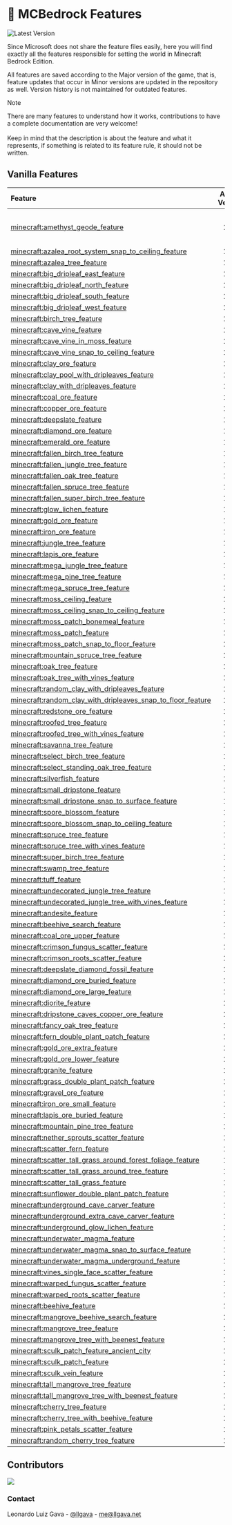 # 🌴 MCBedrock Features
![Latest Version](https://img.shields.io/github/v/release/llgava/mcbedrock-features?logo=github&logoColor=959da5&labelColor=353c43&color=6CC644&label=Latest%20Version)

Since Microsoft does not share the feature files easily, here you will find exactly all the features responsible for setting the world in Minecraft Bedrock Edition.

All features are saved according to the Major version of the game, that is, feature updates that occur in Minor versions are updated in the repository as well. Version history is not maintained for outdated features.

> [!NOTE]
> There are many features to understand how it works, contributions to have a complete documentation are very welcome! <br /><br />Keep in mind that the description is about the feature and what it represents, if something is related to its feature rule, it should not be written.

## Vanilla Features
| Feature                                                                                                                               | Added Version | Description                  |
| :------------------------------------------------------------------------------------------------------------------------------------ | :-----------: | ---------------------------- |
| [minecraft:amethyst_geode_feature](latest/features/amethyst_geode_feature.json)                                                       |      1.17     | Generates an amethyst geode. |
| [minecraft:azalea_root_system_snap_to_ceiling_feature](latest/features/azalea_root_system_snap_to_ceiling_feature.json)               |      1.17     |                              |
| [minecraft:azalea_tree_feature](latest/features/azalea_tree_feature.json)                                                             |      1.17     |                              |
| [minecraft:big_dripleaf_east_feature](latest/features/big_dripleaf_east_feature.json)                                                 |      1.17     |                              |
| [minecraft:big_dripleaf_north_feature](latest/features/big_dripleaf_north_feature.json)                                               |      1.17     |                              |
| [minecraft:big_dripleaf_south_feature](latest/features/big_dripleaf_south_feature.json)                                               |      1.17     |                              |
| [minecraft:big_dripleaf_west_feature](latest/features/big_dripleaf_west_feature.json)                                                 |      1.17     |                              |
| [minecraft:birch_tree_feature](latest/features/birch_tree_feature.json)                                                               |      1.17     |                              |
| [minecraft:cave_vine_feature](latest/features/cave_vine_feature.json)                                                                 |      1.17     |                              |
| [minecraft:cave_vine_in_moss_feature](latest/features/cave_vine_in_moss_feature.json)                                                 |      1.17     |                              |   
| [minecraft:cave_vine_snap_to_ceiling_feature](latest/features/cave_vine_snap_to_ceiling_feature.json)                                 |      1.17     |                              |   
| [minecraft:clay_ore_feature](latest/features/clay_ore_feature.json)                                                                   |      1.17     |                              |   
| [minecraft:clay_pool_with_dripleaves_feature](latest/features/clay_pool_with_dripleaves_feature.json)                                 |      1.17     |                              |   
| [minecraft:clay_with_dripleaves_feature](latest/features/clay_with_dripleaves_feature.json)                                           |      1.17     |                              |   
| [minecraft:coal_ore_feature](latest/features/coal_ore_feature.json)                                                                   |      1.17     |                              |   
| [minecraft:copper_ore_feature](latest/features/copper_ore_feature.json)                                                               |      1.17     |                              |   
| [minecraft:deepslate_feature](latest/features/deepslate_feature.json)                                                                 |      1.17     |                              |   
| [minecraft:diamond_ore_feature](latest/features/diamond_ore_feature.json)                                                             |      1.17     |                              |   
| [minecraft:emerald_ore_feature](latest/features/emerald_ore_feature.json)                                                             |      1.17     |                              |   
| [minecraft:fallen_birch_tree_feature](latest/features/fallen_birch_tree_feature.json)                                                 |      1.17     |                              |   
| [minecraft:fallen_jungle_tree_feature](latest/features/fallen_jungle_tree_feature.json)                                               |      1.17     |                              |   
| [minecraft:fallen_oak_tree_feature](latest/features/fallen_oak_tree_feature.json)                                                     |      1.17     |                              |   
| [minecraft:fallen_spruce_tree_feature](latest/features/fallen_spruce_tree_feature.json)                                               |      1.17     |                              |   
| [minecraft:fallen_super_birch_tree_feature](latest/features/fallen_super_birch_tree_feature.json)                                     |      1.17     |                              |   
| [minecraft:glow_lichen_feature](latest/features/glow_lichen_feature.json)                                                             |      1.17     |                              |   
| [minecraft:gold_ore_feature](latest/features/gold_ore_feature.json)                                                                   |      1.17     |                              |   
| [minecraft:iron_ore_feature](latest/features/iron_ore_feature.json)                                                                   |      1.17     |                              |   
| [minecraft:jungle_tree_feature](latest/features/jungle_tree_feature.json)                                                             |      1.17     |                              |   
| [minecraft:lapis_ore_feature](latest/features/lapis_ore_feature.json)                                                                 |      1.17     |                              |   
| [minecraft:mega_jungle_tree_feature](latest/features/mega_jungle_tree_feature.json)                                                   |      1.17     |                              |   
| [minecraft:mega_pine_tree_feature](latest/features/mega_pine_tree_feature.json)                                                       |      1.17     |                              |   
| [minecraft:mega_spruce_tree_feature](latest/features/mega_spruce_tree_feature.json)                                                   |      1.17     |                              |   
| [minecraft:moss_ceiling_feature](latest/features/moss_ceiling_feature.json)                                                           |      1.17     |                              |   
| [minecraft:moss_ceiling_snap_to_ceiling_feature](latest/features/moss_ceiling_snap_to_ceiling_feature.json)                           |      1.17     |                              |   
| [minecraft:moss_patch_bonemeal_feature](latest/features/moss_patch_bonemeal_feature.json)                                             |      1.17     |                              |   
| [minecraft:moss_patch_feature](latest/features/moss_patch_feature.json)                                                               |      1.17     |                              |   
| [minecraft:moss_patch_snap_to_floor_feature](latest/features/moss_patch_snap_to_floor_feature.json)                                   |      1.17     |                              |   
| [minecraft:mountain_spruce_tree_feature](latest/features/mountain_spruce_tree_feature.json)                                           |      1.17     |                              |   
| [minecraft:oak_tree_feature](latest/features/oak_tree_feature.json)                                                                   |      1.17     |                              |   
| [minecraft:oak_tree_with_vines_feature](latest/features/oak_tree_with_vines_feature.json)                                             |      1.17     |                              |   
| [minecraft:random_clay_with_dripleaves_feature](latest/features/random_clay_with_dripleaves_feature.json)                             |      1.17     |                              |   
| [minecraft:random_clay_with_dripleaves_snap_to_floor_feature](latest/features/random_clay_with_dripleaves_snap_to_floor_feature.json) |      1.17     |                              |   
| [minecraft:redstone_ore_feature](latest/features/redstone_ore_feature.json)                                                           |      1.17     |                              |   
| [minecraft:roofed_tree_feature](latest/features/roofed_tree_feature.json)                                                             |      1.17     |                              |   
| [minecraft:roofed_tree_with_vines_feature](latest/features/roofed_tree_with_vines_feature.json)                                       |      1.17     |                              |   
| [minecraft:savanna_tree_feature](latest/features/savanna_tree_feature.json)                                                           |      1.17     |                              |   
| [minecraft:select_birch_tree_feature](latest/features/select_birch_tree_feature.json)                                                 |      1.17     |                              |   
| [minecraft:select_standing_oak_tree_feature](latest/features/select_standing_oak_tree_feature.json)                                   |      1.17     |                              |   
| [minecraft:silverfish_feature](latest/features/silverfish_feature.json)                                                               |      1.17     |                              |   
| [minecraft:small_dripstone_feature](latest/features/small_dripstone_feature.json)                                                     |      1.17     |                              |   
| [minecraft:small_dripstone_snap_to_surface_feature](latest/features/small_dripstone_snap_to_surface_feature.json)                     |      1.17     |                              |   
| [minecraft:spore_blossom_feature](latest/features/spore_blossom_feature.json)                                                         |      1.17     |                              |   
| [minecraft:spore_blossom_snap_to_ceiling_feature](latest/features/spore_blossom_snap_to_ceiling_feature.json)                         |      1.17     |                              |   
| [minecraft:spruce_tree_feature](latest/features/spruce_tree_feature.json)                                                             |      1.17     |                              |   
| [minecraft:spruce_tree_with_vines_feature](latest/features/spruce_tree_with_vines_feature.json)                                       |      1.17     |                              |   
| [minecraft:super_birch_tree_feature](latest/features/super_birch_tree_feature.json)                                                   |      1.17     |                              |   
| [minecraft:swamp_tree_feature](latest/features/swamp_tree_feature.json)                                                               |      1.17     |                              |   
| [minecraft:tuff_feature](latest/features/tuff_feature.json)                                                                           |      1.17     |                              |   
| [minecraft:undecorated_jungle_tree_feature](latest/features/undecorated_jungle_tree_feature.json)                                     |      1.17     |                              |   
| [minecraft:undecorated_jungle_tree_with_vines_feature](latest/features/undecorated_jungle_tree_with_vines_feature.json)               |      1.17     |                              |   
| [minecraft:andesite_feature](latest/features/andesite_feature.json)                                                                   |      1.18     |                              |   
| [minecraft:beehive_search_feature](latest/features/beehive_search_feature.json)                                                       |      1.18     |                              |   
| [minecraft:coal_ore_upper_feature](latest/features/coal_ore_upper_feature.json)                                                       |      1.18     |                              |   
| [minecraft:crimson_fungus_scatter_feature](latest/features/crimson_fungus_scatter_feature.json)                                       |      1.18     |                              |   
| [minecraft:crimson_roots_scatter_feature](latest/features/crimson_roots_scatter_feature.json)                                         |      1.18     |                              |   
| [minecraft:deepslate_diamond_fossil_feature](latest/features/deepslate_diamond_fossil_feature.json)                                   |      1.18     |                              |   
| [minecraft:diamond_ore_buried_feature](latest/features/diamond_ore_buried_feature.json)                                               |      1.18     |                              |   
| [minecraft:diamond_ore_large_feature](latest/features/diamond_ore_large_feature.json)                                                 |      1.18     |                              |   
| [minecraft:diorite_feature](latest/features/diorite_feature.json)                                                                     |      1.18     |                              |   
| [minecraft:dripstone_caves_copper_ore_feature](latest/features/dripstone_caves_copper_ore_feature.json)                               |      1.18     |                              |   
| [minecraft:fancy_oak_tree_feature](latest/features/fancy_oak_tree_feature.json)                                                       |      1.18     |                              |   
| [minecraft:fern_double_plant_patch_feature](latest/features/fern_double_plant_patch_feature.json)                                     |      1.18     |                              |   
| [minecraft:gold_ore_extra_feature](latest/features/gold_ore_extra_feature.json)                                                       |      1.18     |                              |   
| [minecraft:gold_ore_lower_feature](latest/features/gold_ore_lower_feature.json)                                                       |      1.18     |                              |   
| [minecraft:granite_feature](latest/features/granite_feature.json)                                                                     |      1.18     |                              |   
| [minecraft:grass_double_plant_patch_feature](latest/features/grass_double_plant_patch_feature.json)                                   |      1.18     |                              |   
| [minecraft:gravel_ore_feature](latest/features/gravel_ore_feature.json)                                                               |      1.18     |                              |   
| [minecraft:iron_ore_small_feature](latest/features/iron_ore_small_feature.json)                                                       |      1.18     |                              |   
| [minecraft:lapis_ore_buried_feature](latest/features/lapis_ore_buried_feature.json)                                                   |      1.18     |                              |   
| [minecraft:mountain_pine_tree_feature](latest/features/mountain_pine_tree_feature.json)                                               |      1.18     |                              |   
| [minecraft:nether_sprouts_scatter_feature](latest/features/nether_sprouts_scatter_feature.json)                                       |      1.18     |                              |   
| [minecraft:scatter_fern_feature](latest/features/scatter_fern_feature.json)                                                           |      1.18     |                              |   
| [minecraft:scatter_tall_grass_around_forest_foliage_feature](latest/features/scatter_tall_grass_around_forest_foliage_feature.json)   |      1.18     |                              |   
| [minecraft:scatter_tall_grass_around_tree_feature](latest/features/scatter_tall_grass_around_tree_feature.json)                       |      1.18     |                              |   
| [minecraft:scatter_tall_grass_feature](latest/features/scatter_tall_grass_feature.json)                                               |      1.18     |                              |   
| [minecraft:sunflower_double_plant_patch_feature](latest/features/sunflower_double_plant_patch_feature.json)                           |      1.18     |                              |   
| [minecraft:underground_cave_carver_feature](latest/features/underground_cave_carver_feature.json)                                     |      1.18     |                              |   
| [minecraft:underground_extra_cave_carver_feature](latest/features/underground_extra_cave_carver_feature.json)                         |      1.18     |                              |   
| [minecraft:underground_glow_lichen_feature](latest/features/underground_glow_lichen_feature.json)                                     |      1.18     |                              |   
| [minecraft:underwater_magma_feature](latest/features/underwater_magma_feature.json)                                                   |      1.18     |                              |   
| [minecraft:underwater_magma_snap_to_surface_feature](latest/features/underwater_magma_snap_to_surface_feature.json)                   |      1.18     |                              |   
| [minecraft:underwater_magma_underground_feature](latest/features/underwater_magma_underground_feature.json)                           |      1.18     |                              |   
| [minecraft:vines_single_face_scatter_feature](latest/features/vines_single_face_scatter_feature.json)                                 |      1.18     |                              |   
| [minecraft:warped_fungus_scatter_feature](latest/features/warped_fungus_scatter_feature.json)                                         |      1.18     |                              |   
| [minecraft:warped_roots_scatter_feature](latest/features/warped_roots_scatter_feature.json)                                           |      1.18     |                              |   
| [minecraft:beehive_feature](latest/features/beehive_feature.json)                                                                     |      1.19     |                              |   
| [minecraft:mangrove_beehive_search_feature](latest/features/mangrove_beehive_search_feature.json)                                     |      1.19     |                              |   
| [minecraft:mangrove_tree_feature](latest/features/mangrove_tree_feature.json)                                                         |      1.19     |                              |   
| [minecraft:mangrove_tree_with_beenest_feature](latest/features/mangrove_tree_with_beenest_feature.json)                               |      1.19     |                              |   
| [minecraft:sculk_patch_feature_ancient_city](latest/features/sculk_patch_feature_ancient_city.json)                                   |      1.19     |                              |   
| [minecraft:sculk_patch_feature](latest/features/sculk_patch_feature.json)                                                             |      1.19     |                              |   
| [minecraft:sculk_vein_feature](latest/features/sculk_vein_feature.json)                                                               |      1.19     |                              |   
| [minecraft:tall_mangrove_tree_feature](latest/features/tall_mangrove_tree_feature.json)                                               |      1.19     |                              |   
| [minecraft:tall_mangrove_tree_with_beenest_feature](latest/features/tall_mangrove_tree_with_beenest_feature.json)                     |      1.19     |                              |   
| [minecraft:cherry_tree_feature](latest/features/cherry_tree_feature.json)                                                             |      1.20     |                              |   
| [minecraft:cherry_tree_with_beehive_feature](latest/features/cherry_tree_with_beehive_feature.json)                                   |      1.20     |                              |   
| [minecraft:pink_petals_scatter_feature](latest/features/pink_petals_scatter_feature.json)                                             |      1.20     |                              |   
| [minecraft:random_cherry_tree_feature](latest/features/random_cherry_tree_feature.json)                                               |      1.20     |                              |

## Contributors
<a href="https://github.com/llgava/mcbedrock-features/graphs/contributors">
  <img src="https://contrib.rocks/image?repo=llgava/mcbedrock-features" />
</a>

### Contact
Leonardo Luiz Gava - [@llgava](https://twitter.com/llgava "Leonardo Luiz Gava • Twitter") - <me@llgava.net>